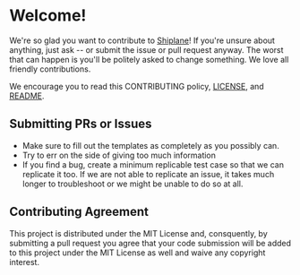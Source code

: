 # Welcome!

We're so glad you want to contribute to [Shiplane](https://github.com/kirillian/shiplane)! If you're unsure about anything, just ask -- or submit the issue or pull request anyway. The worst that can happen is you'll be politely asked to change something. We love all friendly contributions.

We encourage you to read this CONTRIBUTING policy, [LICENSE](LICENSE.md), and [README](README.md).

## Submitting PRs or Issues

- Make sure to fill out the templates as completely as you possibly can.
- Try to err on the side of giving too much information
- If you find a bug, create a minimum replicable test case so that we can replicate it too. If we are not able to replicate an issue, it takes much longer to troubleshoot or we might be unable to do so at all.

## Contributing Agreement

This project is distributed under the MIT License and, consquently, by submitting a pull request you agree that your code submission will be added to this project under the MIT License as well and waive any copyright interest.
